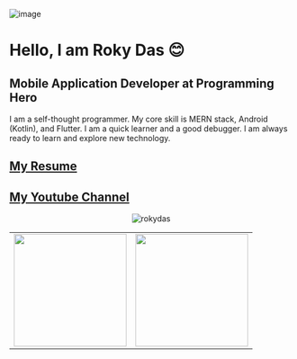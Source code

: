 ![image](https://drive.google.com/uc?export=view&id=1E34QV_xR_nX4QyaKuV-9cQS4CmmDHKpm)

# Hello, I am Roky Das 😊
## Mobile Application Developer at Programming Hero

I am a self-thought programmer. My core skill is MERN stack, Android (Kotlin), and Flutter. I am a quick learner and a good debugger. I am always ready to learn and explore new technology.

## [My Resume](https://drive.google.com/file/d/1CgI-MBkWILCNSxn4MrJ_EQjRnhFz0sar/view)
## [My Youtube Channel](https://www.youtube.com/channel/UC9EjQgVzxa-Uw_HdYgt-BuQ)

<div style="width: 100%;" align="center">
  <img  src="https://github-readme-streak-stats.herokuapp.com/?user=rokydas" alt="rokydas" />
</div>

<table>
  <tr>
    <td>
      <div style="width: 100%;" align="center">
        <img height="200em" src="https://github-readme-stats.vercel.app/api?username=rokydas&show_icons=true&hide_border=true&count_private=true" /> 
      </div>
      <td>
        <div style="width: 100%;" align="center">
          <img height="200em" src="https://github-readme-stats.vercel.app/api/top-langs/?username=rokydas&show_icons=true&hide_border=true&layout=compact&langs_count=8"/> 
        </div>
      </td>
    </td>
  </tr>
</table>
